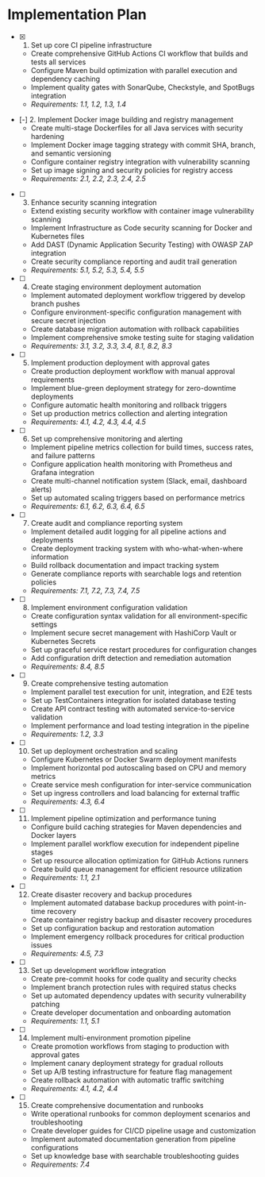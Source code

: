 # Implementation Plan

- [x] 1. Set up core CI pipeline infrastructure
  - Create comprehensive GitHub Actions CI workflow that builds and tests all services
  - Configure Maven build optimization with parallel execution and dependency caching
  - Implement quality gates with SonarQube, Checkstyle, and SpotBugs integration
  - _Requirements: 1.1, 1.2, 1.3, 1.4_

- [-] 2. Implement Docker image building and registry management
  - Create multi-stage Dockerfiles for all Java services with security hardening
  - Implement Docker image tagging strategy with commit SHA, branch, and semantic versioning
  - Configure container registry integration with vulnerability scanning
  - Set up image signing and security policies for registry access
  - _Requirements: 2.1, 2.2, 2.3, 2.4, 2.5_

- [ ] 3. Enhance security scanning integration
  - Extend existing security workflow with container image vulnerability scanning
  - Implement Infrastructure as Code security scanning for Docker and Kubernetes files
  - Add DAST (Dynamic Application Security Testing) with OWASP ZAP integration
  - Create security compliance reporting and audit trail generation
  - _Requirements: 5.1, 5.2, 5.3, 5.4, 5.5_

- [ ] 4. Create staging environment deployment automation
  - Implement automated deployment workflow triggered by develop branch pushes
  - Configure environment-specific configuration management with secure secret injection
  - Create database migration automation with rollback capabilities
  - Implement comprehensive smoke testing suite for staging validation
  - _Requirements: 3.1, 3.2, 3.3, 3.4, 8.1, 8.2, 8.3_

- [ ] 5. Implement production deployment with approval gates
  - Create production deployment workflow with manual approval requirements
  - Implement blue-green deployment strategy for zero-downtime deployments
  - Configure automatic health monitoring and rollback triggers
  - Set up production metrics collection and alerting integration
  - _Requirements: 4.1, 4.2, 4.3, 4.4, 4.5_

- [ ] 6. Set up comprehensive monitoring and alerting
  - Implement pipeline metrics collection for build times, success rates, and failure patterns
  - Configure application health monitoring with Prometheus and Grafana integration
  - Create multi-channel notification system (Slack, email, dashboard alerts)
  - Set up automated scaling triggers based on performance metrics
  - _Requirements: 6.1, 6.2, 6.3, 6.4, 6.5_

- [ ] 7. Create audit and compliance reporting system
  - Implement detailed audit logging for all pipeline actions and deployments
  - Create deployment tracking system with who-what-when-where information
  - Build rollback documentation and impact tracking system
  - Generate compliance reports with searchable logs and retention policies
  - _Requirements: 7.1, 7.2, 7.3, 7.4, 7.5_

- [ ] 8. Implement environment configuration validation
  - Create configuration syntax validation for all environment-specific settings
  - Implement secure secret management with HashiCorp Vault or Kubernetes Secrets
  - Set up graceful service restart procedures for configuration changes
  - Add configuration drift detection and remediation automation
  - _Requirements: 8.4, 8.5_

- [ ] 9. Create comprehensive testing automation
  - Implement parallel test execution for unit, integration, and E2E tests
  - Set up TestContainers integration for isolated database testing
  - Create API contract testing with automated service-to-service validation
  - Implement performance and load testing integration in the pipeline
  - _Requirements: 1.2, 3.3_

- [ ] 10. Set up deployment orchestration and scaling
  - Configure Kubernetes or Docker Swarm deployment manifests
  - Implement horizontal pod autoscaling based on CPU and memory metrics
  - Create service mesh configuration for inter-service communication
  - Set up ingress controllers and load balancing for external traffic
  - _Requirements: 4.3, 6.4_

- [ ] 11. Implement pipeline optimization and performance tuning
  - Configure build caching strategies for Maven dependencies and Docker layers
  - Implement parallel workflow execution for independent pipeline stages
  - Set up resource allocation optimization for GitHub Actions runners
  - Create build queue management for efficient resource utilization
  - _Requirements: 1.1, 2.1_

- [ ] 12. Create disaster recovery and backup procedures
  - Implement automated database backup procedures with point-in-time recovery
  - Create container registry backup and disaster recovery procedures
  - Set up configuration backup and restoration automation
  - Implement emergency rollback procedures for critical production issues
  - _Requirements: 4.5, 7.3_

- [ ] 13. Set up development workflow integration
  - Create pre-commit hooks for code quality and security checks
  - Implement branch protection rules with required status checks
  - Set up automated dependency updates with security vulnerability patching
  - Create developer documentation and onboarding automation
  - _Requirements: 1.1, 5.1_

- [ ] 14. Implement multi-environment promotion pipeline
  - Create promotion workflows from staging to production with approval gates
  - Implement canary deployment strategy for gradual rollouts
  - Set up A/B testing infrastructure for feature flag management
  - Create rollback automation with automatic traffic switching
  - _Requirements: 4.1, 4.2, 4.4_

- [ ] 15. Create comprehensive documentation and runbooks
  - Write operational runbooks for common deployment scenarios and troubleshooting
  - Create developer guides for CI/CD pipeline usage and customization
  - Implement automated documentation generation from pipeline configurations
  - Set up knowledge base with searchable troubleshooting guides
  - _Requirements: 7.4_